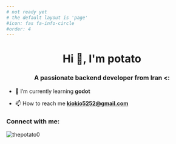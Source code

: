 ```yaml
---
# not ready yet
# the default layout is 'page'
#icon: fas fa-info-circle
#order: 4
--- 
```

<h1 align="center">Hi 👋, I'm potato</h1>
<h3 align="center">A passionate backend developer from Iran <: </h3>


- 🌱 I’m currently learning **godot**

- 📫 How to reach me **kiokio5252@gmail.com**

<h3 align="left">Connect with me:</h3>
<p align="left">
</p>

<p><img align="center" src="https://github-readme-stats.vercel.app/api/top-langs?username=thepotato0&show_icons=true&locale=en&layout=compact" alt="thepotato0" /></p>
